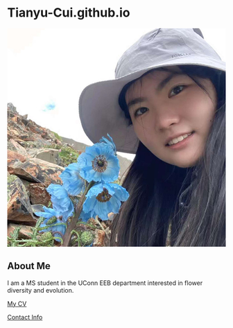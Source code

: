 # Tianyu-Cui.github.io
![Image of Tianyu Cui](images/headshot.jpg "Tianyu with Meconopsis speciosa, Aug. 2024, Yunnan, China")

## About Me
I am a MS student in the UConn EEB department interested in flower diversity and evolution.

[My CV](PDFs/cv.pdf)

[Contact Info](contact-info.html) 

